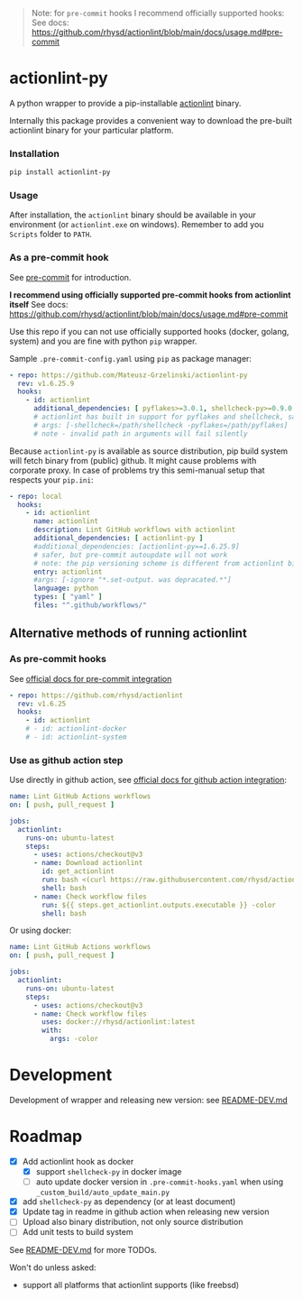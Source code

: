 > Note: for `pre-commit` hooks I recommend officially supported hooks:
> See docs: https://github.com/rhysd/actionlint/blob/main/docs/usage.md#pre-commit

# actionlint-py

A python wrapper to provide a pip-installable [actionlint] binary.

Internally this package provides a convenient way to download the pre-built
actionlint binary for your particular platform.

### Installation

```bash
pip install actionlint-py
```

### Usage

After installation, the `actionlint` binary should be available in your
environment (or `actionlint.exe` on windows). Remember to add you `Scripts` folder to `PATH`.

### As a pre-commit hook

See [pre-commit] for introduction.

**I recommend using officially supported pre-commit hooks from actionlint itself**
See docs: https://github.com/rhysd/actionlint/blob/main/docs/usage.md#pre-commit

Use this repo if you can not use officially supported hooks (docker, golang, system) and you are fine with python `pip` wrapper.

Sample `.pre-commit-config.yaml` using `pip` as package manager:

```yaml
- repo: https://github.com/Mateusz-Grzelinski/actionlint-py
  rev: v1.6.25.9
  hooks:
    - id: actionlint
      additional_dependencies: [ pyflakes>=3.0.1, shellcheck-py>=0.9.0.5 ]
      # actionlint has built in support for pyflakes and shellcheck, sadly they will not be auto updated. Check https://pypi.org/project/actionlint-py/ for latest version. Alternatively:
      # args: [-shellcheck=/path/shellcheck -pyflakes=/path/pyflakes]
      # note - invalid path in arguments will fail silently
```

Because `actionlint-py` is available as source distribution, pip build system will fetch binary from (public)
github. It might cause problems with corporate proxy. In case of problems try this semi-manual setup that respects
your `pip.ini`:

```yaml
- repo: local
  hooks:
    - id: actionlint
      name: actionlint
      description: Lint GitHub workflows with actionlint
      additional_dependencies: [ actionlint-py ]
      #additional_dependencies: [actionlint-py==1.6.25.9]
      # safer, but pre-commit autoupdate will not work
      # note: the pip versioning scheme is different from actionlint binary: not "v1.6.25" but "1.6.25.9" (last number is build system version)
      entry: actionlint
      #args: [-ignore "*.set-output. was depracated.*"]
      language: python
      types: [ "yaml" ]
      files: "^.github/workflows/"
```

[actionlint]: https://github.com/rhysd/actionlint

[pre-commit]: https://pre-commit.com

## Alternative methods of running actionlint

### As pre-commit hooks

See [official docs for pre-commit integration](https://github.com/rhysd/actionlint/blob/main/docs/usage.md#pre-commit)

```yaml
- repo: https://github.com/rhysd/actionlint
  rev: v1.6.25
  hooks:
    - id: actionlint
    # - id: actionlint-docker
    # - id: actionlint-system
```

### Use as github action step

Use directly in github action, see
[official docs for github action integration](https://github.com/rhysd/actionlint/blob/main/docs/usage.md#use-actionlint-on-github-actions):

```yaml
name: Lint GitHub Actions workflows
on: [ push, pull_request ]

jobs:
  actionlint:
    runs-on: ubuntu-latest
    steps:
      - uses: actions/checkout@v3
      - name: Download actionlint
        id: get_actionlint
        run: bash <(curl https://raw.githubusercontent.com/rhysd/actionlint/main/scripts/download-actionlint.bash)
        shell: bash
      - name: Check workflow files
        run: ${{ steps.get_actionlint.outputs.executable }} -color
        shell: bash
```

Or using docker:

```yaml
name: Lint GitHub Actions workflows
on: [ push, pull_request ]

jobs:
  actionlint:
    runs-on: ubuntu-latest
    steps:
      - uses: actions/checkout@v3
      - name: Check workflow files
        uses: docker://rhysd/actionlint:latest
        with:
          args: -color
```

# Development

Development of wrapper and releasing new version:
see [README-DEV.md](https://github.com/Mateusz-Grzelinski/actionlint-py/blob/main/README-DEV.md)

# Roadmap

- [x] Add actionlint hook as docker
    - [x] support `shellcheck-py` in docker image
    - [ ] auto update docker version in `.pre-commit-hooks.yaml` when using `_custom_build/auto_update_main.py`
- [x] add `shellcheck-py` as dependency (or at least document)
- [x] Update tag in readme in github action when releasing new version
- [ ] Upload also binary distribution, not only source distribution
- [ ] Add unit tests to build system

See [README-DEV.md](https://github.com/Mateusz-Grzelinski/actionlint-py/blob/main/README-DEV.md) for more TODOs.

Won't do unless asked:

- support all platforms that actionlint supports (like freebsd)
